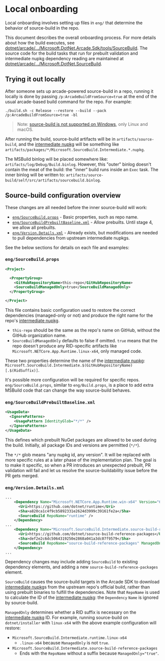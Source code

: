 # Local onboarding

Local onboarding involves setting up files in `eng/` that determine the behavior
of source-build in the repo.

This document describes the overall onboarding process. For more details about
how the build executes, see
[dotnet/arcade/.../Microsoft.DotNet.Arcade.Sdk/tools/SourceBuild](https://github.com/dotnet/arcade/tree/master/src/Microsoft.DotNet.Arcade.Sdk/tools/SourceBuild).
The source code for the build tasks that run for prebuilt validation and
intermediate nupkg dependency reading are maintained at
[dotnet/arcade/.../Microsoft.DotNet.SourceBuild](https://github.com/dotnet/arcade/tree/master/src/Microsoft.DotNet.SourceBuild).

## Trying it out locally

After someone sets up arcade-powered source-build in a repo, running it locally
is done by passing `/p:ArcadeBuildFromSource=true` at the end of the usual
arcade-based build command for the repo. For example:

```
./build.sh -c Release --restore --build --pack /p:ArcadeBuildFromSource=true -bl
```

> Note: [source-build is not supported on
> Windows](https://github.com/dotnet/source-build/issues/1190), only Linux and
> macOS.

After running the build, source-build artifacts will be in
`artifacts/source-build`, and the [intermediate nupkg] will be something like
`artifacts/packages/*/Microsoft.SourceBuild.Intermediate.*.nupkg`.

The MSBuild binlog will be placed somewhere like:
`artifacts/log/Debug/Build.binlog`. However, this "outer" binlog doesn't contain
the meat of the build: the "inner" build runs inside an `Exec` task. The inner
binlog will be written to:
`artifacts/source-build/self/src/artifacts/sourcebuild.binlog`.

## Source-build configuration overview

These changes are all needed before the inner source-build will work:

* [`eng/SourceBuild.props`](#engsourcebuildprops) - Basic properties, such as
  repo name.
* [`eng/SourceBuildPrebuiltBaseline.xml`](#engsourcebuildprebuiltbaselinexml) -
  Allow prebuilts. Until stage 4, we allow all prebuilts.
* [`eng/Version.Details.xml`](#engversiondetailsxml) - Already exists, but
  modifications are needed to pull dependencies from upstream intermediate
  nupkgs.

See the below sections for details on each file and examples:

### `eng/SourceBuild.props`

```xml
<Project>

  <PropertyGroup>
    <GitHubRepositoryName>this-repo</GitHubRepositoryName>
    <SourceBuildManagedOnly>true</SourceBuildManagedOnly>
  </PropertyGroup>

</Project>
```

This file contains basic configuration used to restore the correct dependencies
(managed-only or not) and produce the right name for the repo's [intermediate
nupkg].

* `this-repo` should be the same as the repo's name on GitHub, without the
  GitHub organization name.
* `SourceBuildManagedOnly` defaults to false if omitted. `true` means that the
  repo doesn't produce any RID-specific artifacts like
  `Microsoft.NETCore.App.Runtime.linux-x64`, only managed code.

These two properties determine the name of the [intermediate nupkg]:
`Microsoft.SourceBuild.Intermediate.$(GitHubRepositoryName)[.$(RidSuffix)]`.

It's possible more configuration will be required for specific repos.
`eng/SourceBuild.props`, similar to `eng/Build.props`, is a place to add extra
MSBuild code that can change the way source-build behaves.

### `eng/SourceBuildPrebuiltBaseline.xml`

```xml
<UsageData>
  <IgnorePatterns>
    <UsagePattern IdentityGlob="*/*" />
  </IgnorePatterns>
</UsageData>
```

This defines which prebuilt NuGet packages are allowed to be used during the
build. Initially, all package IDs and versions are permitted (`*/*`).

The `*/*` glob means "any nupkg id, any version". It will be replaced with more
specific rules at a later phase of the implementation plan. The goal is to make
it specific, so when a PR introduces an unexpected prebuilt, PR validation will
fail and let us resolve the source-buildability issue before the PR gets merged.

### `eng/Version.Details.xml`

```xml
...
    <Dependency Name="Microsoft.NETCore.App.Runtime.win-x64" Version="6.0.0-alpha.1.20468.7" CoherentParentDependency="Microsoft.NET.Sdk">
      <Uri>https://github.com/dotnet/runtime</Uri>
      <Sha>a820ca1c4f9cb5892331e2624d3999c39161fe2a</Sha>
      <SourceBuild RepoName="runtime" />
    </Dependency>
...
    <Dependency Name="Microsoft.SourceBuild.Intermediate.source-build-reference-packages" Version="5.0.0-alpha.1.20473.1">
      <Uri>https://github.com/dotnet/source-build-reference-packages</Uri>
      <Sha>def2e2c6dc5064319250e2868a041a3dc07f9579</Sha>
      <SourceBuild RepoName="source-build-reference-packages" ManagedOnly="true" />
    </Dependency>
...
```

Dependency changes may include adding `SourceBuild` to existing dependency
elements, and adding a new `source-build-reference-packages` element.

`SourceBuild` causes the source-build targets in the Arcade SDK to download
[intermediate nupkg]s from the upstream repo's official build, rather than using
prebuilt binaries to fulfill the dependencies. Note that `RepoName` is used to
calculate the ID of the [intermediate nupkg]: the `Dependency` `Name` is
ignored by source-build.

`ManagedOnly` determines whether a RID suffix is necessary on the [intermediate
nupkg] ID. For example, running source-build on `dotnet/installer` with
`linux-x64` with the above example configuration will restore:

* `Microsoft.SourceBuild.Intermediate.runtime.linux-x64`
  * `.linux-x64` because `ManagedOnly` is not `true`.
* `Microsoft.SourceBuild.Intermediate.source-build-reference-packages`
  * Ends with the `RepoName` without a suffix because `ManagedOnly="true"`.


[intermediate nupkg]: https://github.com/dotnet/source-build/blob/master/Documentation/planning/arcade-powered-source-build/intermediate-nupkg.md
